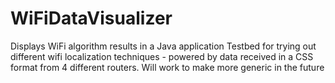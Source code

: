 # WiFiDataVisualizer
Displays WiFi algorithm results in a Java application
Testbed for trying out different wifi localization techniques - 
powered by data received in a CSS format from 4 different routers. 
Will work to make more generic in the future
